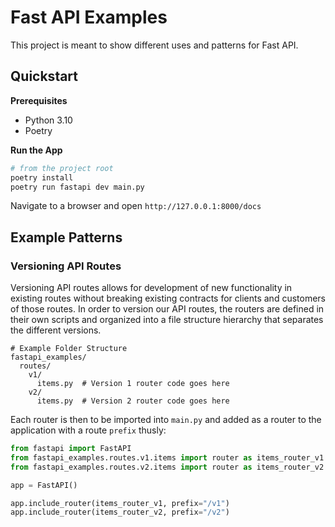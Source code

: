 # Fast API Examples

This project is meant to show different uses and patterns for Fast API.

## Quickstart

**Prerequisites**

* Python 3.10
* Poetry

**Run the App**

```bash
# from the project root
poetry install
poetry run fastapi dev main.py
```

Navigate to a browser and open `http://127.0.0.1:8000/docs`

## Example Patterns

### Versioning API Routes

Versioning API routes allows for development of new functionality in existing routes without breaking existing contracts for clients and customers of those routes. In order to version our API routes, the routers are defined in their own scripts and organized into a file structure hierarchy that separates the different versions.

``` text
# Example Folder Structure
fastapi_examples/
  routes/
    v1/
      items.py  # Version 1 router code goes here
    v2/
      items.py  # Version 2 router code goes here
```

Each router is then to be imported into `main.py` and added as a router to the application with a route `prefix` thusly:

``` python
from fastapi import FastAPI
from fastapi_examples.routes.v1.items import router as items_router_v1
from fastapi_examples.routes.v2.items import router as items_router_v2

app = FastAPI()

app.include_router(items_router_v1, prefix="/v1")
app.include_router(items_router_v2, prefix="/v2")
```

